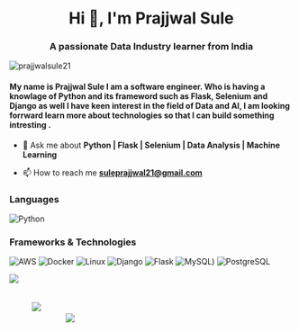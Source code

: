 <h1 align="center">Hi 👋, I'm Prajjwal Sule</h1>
<h3 align="center">A passionate Data Industry learner from India</h3>

<p align="left"> <img src="https://komarev.com/ghpvc/?username=prajjwalsule21&label=Profile%20views&color=0e75b6&style=flat" alt="prajjwalsule21" /> </p>

#### My name is Prajjwal Sule I am a software engineer. Who is having a knowlage of Python and its frameword such as Flask, Selenium and Django as well I have keen interest in the field of Data and AI, I am looking forrward learn more about technologies so that I can build something intresting .

- 💬 Ask me about **Python | Flask | Selenium | Data Analysis | Machine Learning**

- 📫 How to reach me **suleprajjwal21@gmail.com**

### Languages

![Python](https://img.shields.io/badge/-Python-000?&logo=Python)


### Frameworks & Technologies

![AWS](https://img.shields.io/badge/-AWS-000?&logo=Amazon-AWS&logoColor=F90)
![Docker](https://img.shields.io/badge/-Docker-000?&logo=Docker)
![Linux](https://img.shields.io/badge/-Linux-000?&logo=Linux)
![Django](https://img.shields.io/badge/-Django-000?&logo=Django)
![Flask](https://upload.wikimedia.org/wikipedia/commons/thumb/3/3c/Flask_logo.svg/2560px-Flask_logo.svg.png)
![MySQL](https://img.shields.io/badge/-MySQL-000?&logo=MySQL))
![PostgreSQL](https://img.shields.io/badge/-PostgreSQL-000?&logo=PostgreSQL)


![](https://komarev.com/ghpvc/?username=PrajjwalSule21&color=blue)

<a style="padding:20px"> <img style="padding:20px" src="https://github-readme-stats.vercel.app/api?username=saharsh-solanki&show_icons=true&theme=radical">  &nbsp; &nbsp; &nbsp;<img src="https://github-readme-stats.vercel.app/api/top-langs/?username=PrajjwalSule21&hide=SCSS,less,php&bg_color=DEG&langs_count=3"></a>
